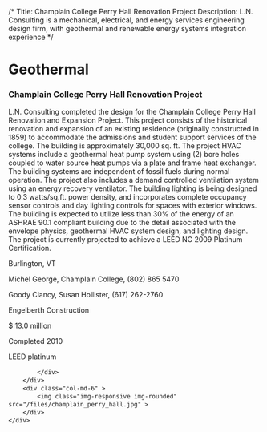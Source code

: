 /*
Title: Champlain College Perry Hall Renovation Project
Description: L.N. Consulting is a mechanical, electrical, and energy services engineering design firm, with geothermal and renewable energy systems integration experience
*/

# Geothermal

<div>
	<div class="row">
		<div class="col-md-6" >
			<div class="well" >
				<h3>Champlain College Perry Hall Renovation Project</h3>
				<p>
   
   L.N. Consulting completed the design for the Champlain College Perry Hall Renovation and Expansion Project.  This project consists of the historical renovation and expansion of an existing residence (originally constructed in 1859) to accommodate the admissions and student support services of the college.  The building is approximately 30,000 sq. ft.  The project HVAC systems include a geothermal heat pump system using (2) bore holes coupled to water source heat pumps via a plate and frame heat exchanger.  The building systems are independent of fossil fuels during normal operation.  The project also includes a demand controlled ventilation system using an energy recovery ventilator.  The building lighting is being designed to 0.3 watts/sq.ft. power density, and incorporates complete occupancy sensor controls and day lighting controls for spaces with exterior windows.  The building is expected to utilize less than 30% of the energy of an ASHRAE 90.1 compliant building due to the detail associated with the envelope physics, geothermal HVAC system design, and lighting design.  The project is currently projected to achieve a LEED NC 2009 Platinum Certification.
</p>
				<p>Burlington, VT</p>
				<p>Michel George, Champlain College, (802) 865 5470</p>
				<p>Goody Clancy, Susan Hollister, (617) 262-2760</p>
				<p>Engelberth Construction</p>
				<p>$ 13.0 million</p>
				<p>Completed 2010</p>
				<p>LEED platinum</p>
				
			</div>
		</div>
		<div class="col-md-6" >
			<img class="img-responsive img-rounded" src="/files/champlain_perry_hall.jpg" >
		</div>
	</div>
</div>